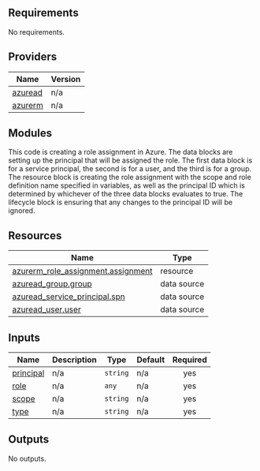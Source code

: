 <!-- BEGIN_TF_DOCS -->
## Requirements

No requirements.

## Providers

| Name | Version |
|------|---------|
| <a name="provider_azuread"></a> [azuread](#provider\_azuread) | n/a |
| <a name="provider_azurerm"></a> [azurerm](#provider\_azurerm) | n/a |

## Modules

This code is creating a role assignment in Azure. The data blocks are setting up the principal that will be assigned the role. The first data block is for a service principal, the second is for a user, and the third is for a group. The resource block is creating the role assignment with the scope and role definition name specified in variables, as well as the principal ID which is determined by whichever of the three data blocks evaluates to true. The lifecycle block is ensuring that any changes to the principal ID will be ignored.

## Resources

| Name | Type |
|------|------|
| [azurerm_role_assignment.assignment](https://registry.terraform.io/providers/hashicorp/azurerm/latest/docs/resources/role_assignment) | resource |
| [azuread_group.group](https://registry.terraform.io/providers/hashicorp/azuread/latest/docs/data-sources/group) | data source |
| [azuread_service_principal.spn](https://registry.terraform.io/providers/hashicorp/azuread/latest/docs/data-sources/service_principal) | data source |
| [azuread_user.user](https://registry.terraform.io/providers/hashicorp/azuread/latest/docs/data-sources/user) | data source |

## Inputs

| Name | Description | Type | Default | Required |
|------|-------------|------|---------|:--------:|
| <a name="input_principal"></a> [principal](#input\_principal) | n/a | `string` | n/a | yes |
| <a name="input_role"></a> [role](#input\_role) | n/a | `any` | n/a | yes |
| <a name="input_scope"></a> [scope](#input\_scope) | n/a | `string` | n/a | yes |
| <a name="input_type"></a> [type](#input\_type) | n/a | `string` | n/a | yes |

## Outputs

No outputs.
<!-- END_TF_DOCS -->